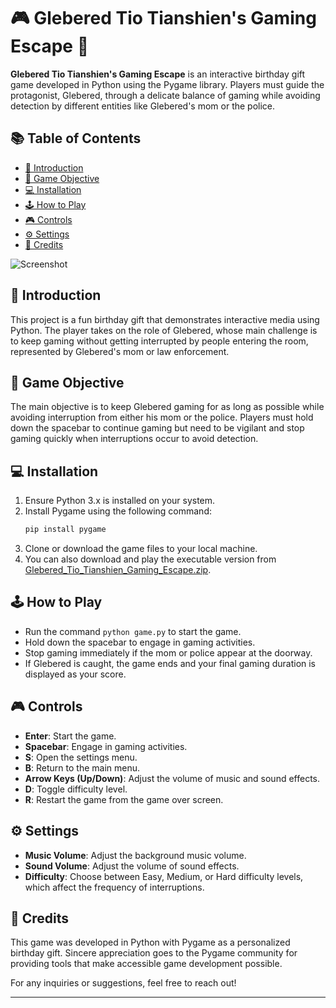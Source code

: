# 🎮 Glebered Tio Tianshien's Gaming Escape 🎉

**Glebered Tio Tianshien's Gaming Escape** is an interactive birthday gift game developed in Python using the Pygame library. Players must guide the protagonist, Glebered, through a delicate balance of gaming while avoiding detection by different entities like Glebered's mom or the police.

## 📚 Table of Contents
- [📖 Introduction](#-introduction)
- [🎯 Game Objective](#-game-objective)
- [💻 Installation](#-installation)
- [🕹️ How to Play](#-how-to-play)
- [🎮 Controls](#-controls)
- [⚙️ Settings](#-settings)
- [🙏 Credits](#-credits)

![Screenshot](https://github.com/user-attachments/assets/8b381d80-7e3c-4c9c-85a0-d711877436f4)

## 📖 Introduction
This project is a fun birthday gift that demonstrates interactive media using Python. The player takes on the role of Glebered, whose main challenge is to keep gaming without getting interrupted by people entering the room, represented by Glebered's mom or law enforcement.

## 🎯 Game Objective
The main objective is to keep Glebered gaming for as long as possible while avoiding interruption from either his mom or the police. Players must hold down the spacebar to continue gaming but need to be vigilant and stop gaming quickly when interruptions occur to avoid detection.

## 💻 Installation
1. Ensure Python 3.x is installed on your system.
2. Install Pygame using the following command:
   ```sh
   pip install pygame
   ```
3. Clone or download the game files to your local machine.
4. You can also download and play the executable version from [Glebered_Tio_Tianshien_Gaming_Escape.zip](Glebered_Tio_Tianshien_Gaming_Escape.zip).

## 🕹️ How to Play
- Run the command `python game.py` to start the game.
- Hold down the spacebar to engage in gaming activities.
- Stop gaming immediately if the mom or police appear at the doorway.
- If Glebered is caught, the game ends and your final gaming duration is displayed as your score.

## 🎮 Controls
- **Enter**: Start the game.
- **Spacebar**: Engage in gaming activities.
- **S**: Open the settings menu.
- **B**: Return to the main menu.
- **Arrow Keys (Up/Down)**: Adjust the volume of music and sound effects.
- **D**: Toggle difficulty level.
- **R**: Restart the game from the game over screen.

## ⚙️ Settings
- **Music Volume**: Adjust the background music volume.
- **Sound Volume**: Adjust the volume of sound effects.
- **Difficulty**: Choose between Easy, Medium, or Hard difficulty levels, which affect the frequency of interruptions.

## 🙏 Credits
This game was developed in Python with Pygame as a personalized birthday gift. Sincere appreciation goes to the Pygame community for providing tools that make accessible game development possible.

For any inquiries or suggestions, feel free to reach out!

---
